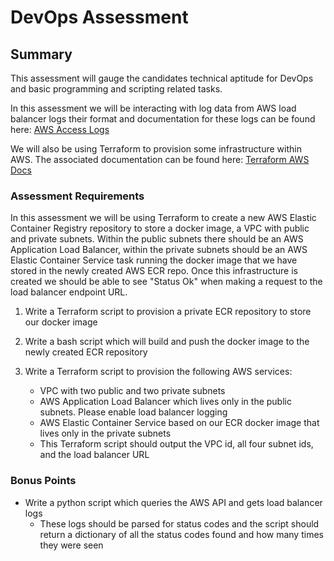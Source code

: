 # DevOps Assessment

## Summary

This assessment will gauge the candidates technical aptitude for DevOps and basic programming and scripting related tasks.

In this assessment we will be interacting with log data from AWS load balancer logs their format and documentation for these logs can be found here:
[AWS Access Logs](https://docs.aws.amazon.com/elasticloadbalancing/latest/application/load-balancer-access-logs.html)

We will also be using Terraform to provision some infrastructure within AWS. The associated documentation can be found here:
[Terraform AWS Docs](https://registry.terraform.io/providers/hashicorp/aws/latest/docs)

### Assessment Requirements

In this assessment we will be using Terraform to create a new AWS Elastic Container Registry repository to store a docker image, a VPC with public and private subnets. Within the public subnets there should be an AWS Application Load Balancer, within the private subnets should be an AWS Elastic Container Service task running the docker image that we have stored in the newly created AWS ECR repo. Once this infrastructure is created we should be able to see "Status Ok" when making a request to the load balancer endpoint URL.

1. Write a Terraform script to provision a private ECR repository to store our docker image

2. Write a bash script which will build and push the docker image to the newly created ECR repository

1. Write a Terraform script to provision the following AWS services:
    - VPC with two public and two private subnets
    - AWS Application Load Balancer which lives only in the public subnets. Please enable load balancer logging
    - AWS Elastic Container Service based on our ECR docker image that lives only in the private subnets
    - This Terraform script should output the VPC id, all four subnet ids, and the load balancer URL

### Bonus Points
- Write a python script which queries the AWS API and gets load balancer logs
    - These logs should be parsed for status codes and the script should return a dictionary of all the status codes found and how many times they were seen
